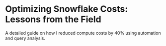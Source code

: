 # Optimizing Snowflake Costs: Lessons from the Field

A detailed guide on how I reduced compute costs by 40% using automation and query analysis.
